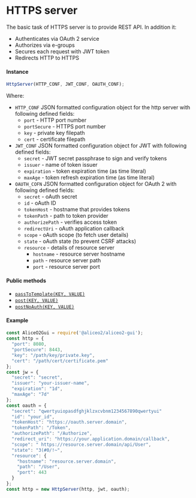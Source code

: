 # HTTPS server
The basic task of HTTPS server is to provide REST API. In addition it:
 - Authenticates via OAuth 2 service
 - Authorizes via e-groups
 - Secures each request with JWT token
 - Redirects HTTP to HTTPS

#### Instance
```js
HttpServer(HTTP_CONF, JWT_CONF, OAUTH_CONF);
```
Where:
 * `HTTP_CONF` JSON formatted configuration object for the http server with following defined fields:
     * `port` - HTTP port number 
     * `portSecure` - HTTPS port number
     * `key` - private key filepath
     * `cert` - certificate filepath
 * `JWT_CONF` JSON formatted configuration object for JWT with following defined fields:
     * `secret` - JWT secret passphrase to sign and verify tokens
     * `issuer` - name of token issuer
     * `expiration` - token expiration time (as time literal)
     * `maxAge` - token refresh expiration time (as time literal)
 * `OAUTH_COFN` JSON formatted configuration object for OAuth 2 with following defined fields:
     * `secret` - oAuth secret
     * `id` - oAuth ID
     * `tokenHost` - hostname that provides tokens
     * `tokenPath` - path to token provider
     * `authorizePath` - verifies access token
     * `redirectUri` - oAuth application callback
     * `scope` - oAuth scope (to fetch user details)
     * `state` - oAuth state (to prevent CSRF attacks)
     * `resource` - details of resource server
        * `hostname` - resource server hostname
        * `path` - resource server path
        * `port` - resource server port

#### Public methods
 * [`passToTemplate(KEY, VALUE)`](API.md#HttpServer+passToTemplate)
 * [`post(KEY, VALUE)`](API.md#httpserverpostpath-callback)
 * [`postNoAuth(KEY, VALUE)`](API.md#httpserverpostnoauthpath-callback)

#### Example
```js
const AliceO2Gui = require('@aliceo2/aliceo2-gui');
const http = {
  "port": 8080,
  "portSecure": 8443,
  "key": "/path/key/private.key",
  "cert": "/path/cert/certificate.pem"
};
const jw = {
  "secret": "secret",
  "issuer": "your-issuer-name",
  "expiration": "1d",
  "maxAge": "7d"
};
const oauth = {
  "secret": "qwertyuiopasdfghjklzxcvbnm1234567890qwertyui"
  "id": "your_id",
  "tokenHost": "https://oauth.server.domain",
  "tokenPath": "/Token",
  "authorizePath": "/Authorize",
  "redirect_uri": "https://your.application.domain/callback",
  "scope": " https://resource.server.domain/api/User",
  "state": "3(#0/!~",
  "resource": {
    "hostname": "resource.server.domain",
    "path": "/User",
    "port": 443
  }
};
const http = new HttpServer(http, jwt, oauth);
```
